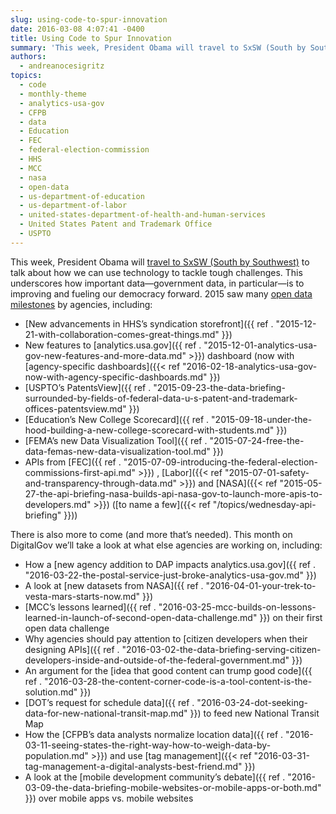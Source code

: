 ```yaml
---
slug: using-code-to-spur-innovation
date: 2016-03-08 4:07:41 -0400
title: Using Code to Spur Innovation
summary: 'This week, President Obama will travel to SxSW (South by Southwest) to talk about how we can use technology to tackle tough challenges. This underscores how important data&mdash;government data, in particular&mdash;is to improving and fueling our democracy forward. 2015 saw many open data milestones by agencies, including: New advancements in HHS’s syndication storefront New features'
authors:
  - andreanocesigritz
topics:
  - code
  - monthly-theme
  - analytics-usa-gov
  - CFPB
  - data
  - Education
  - FEC
  - federal-election-commission
  - HHS
  - MCC
  - nasa
  - open-data
  - us-department-of-education
  - us-department-of-labor
  - united-states-department-of-health-and-human-services
  - United States Patent and Trademark Office
  - USPTO
---
```


This week, President Obama will [travel to SxSW (South by Southwest)](https://www.whitehouse.gov/blog/2016/03/05/weekly-address-sxsw) to talk about how we can use technology to tackle tough challenges. This underscores how important data—government data, in particular—is to improving and fueling our democracy forward. 2015 saw many [open data milestones](https://www.whitehouse.gov/blog/2016/02/05/open-data-empowering-americans-make-data-driven-decisions) by agencies, including:

  * [New advancements in HHS’s syndication storefront]({{ ref . "2015-12-21-with-collaboration-comes-great-things.md" }})
  * New features to [analytics.usa.gov]({{ ref . "2015-12-01-analytics-usa-gov-new-features-and-more-data.md" >}}) dashboard (now with [agency-specific dashboards]({{< ref "2016-02-18-analytics-usa-gov-now-with-agency-specific-dashboards.md" }})
  * [USPTO’s PatentsView]({{ ref . "2015-09-23-the-data-briefing-surrounded-by-fields-of-federal-data-u-s-patent-and-trademark-offices-patentsview.md" }})
  * [Education’s New College Scorecard]({{ ref . "2015-09-18-under-the-hood-building-a-new-college-scorecard-with-students.md" }})
  * [FEMA’s new Data Visualization Tool]({{ ref . "2015-07-24-free-the-data-femas-new-data-visualization-tool.md" }})
  * APIs from [FEC]({{ ref . "2015-07-09-introducing-the-federal-election-commissions-first-api.md" >}}) , [Labor]({{< ref "2015-07-01-safety-and-transparency-through-data.md" >}}) and [NASA]({{< ref "2015-05-27-the-api-briefing-nasa-builds-api-nasa-gov-to-launch-more-apis-to-developers.md" >}}) ([to name a few]({{< ref "/topics/wednesday-api-briefing" }}))

There is also more to come (and more that’s needed). This month on DigitalGov we’ll take a look at what else agencies are working on, including:

  * How a [new agency addition to DAP impacts analytics.usa.gov]({{ ref . "2016-03-22-the-postal-service-just-broke-analytics-usa-gov.md" }})
  * A look at [new datasets from NASA]({{ ref . "2016-04-01-your-trek-to-vesta-mars-starts-now.md" }})
  * [MCC’s lessons learned]({{ ref . "2016-03-25-mcc-builds-on-lessons-learned-in-launch-of-second-open-data-challenge.md" }}) on their first open data challenge
  * Why agencies should pay attention to [citizen developers when their designing APIs]({{ ref . "2016-03-02-the-data-briefing-serving-citizen-developers-inside-and-outside-of-the-federal-government.md" }})
  * An argument for the [idea that good content can trump good code]({{ ref . "2016-03-28-the-content-corner-code-is-a-tool-content-is-the-solution.md" }})
  * [DOT&#8217;s request for schedule data]({{ ref . "2016-03-24-dot-seeking-data-for-new-national-transit-map.md" }}) to feed new National Transit Map
  * How the [CFPB’s data analysts normalize location data]({{ ref . "2016-03-11-seeing-states-the-right-way-how-to-weigh-data-by-population.md" >}}) and use [tag management]({{< ref "2016-03-31-tag-management-a-digital-analysts-best-friend.md" }})
  * A look at the [mobile development community&#8217;s debate]({{ ref . "2016-03-09-the-data-briefing-mobile-websites-or-mobile-apps-or-both.md" }}) over mobile apps vs. mobile websites